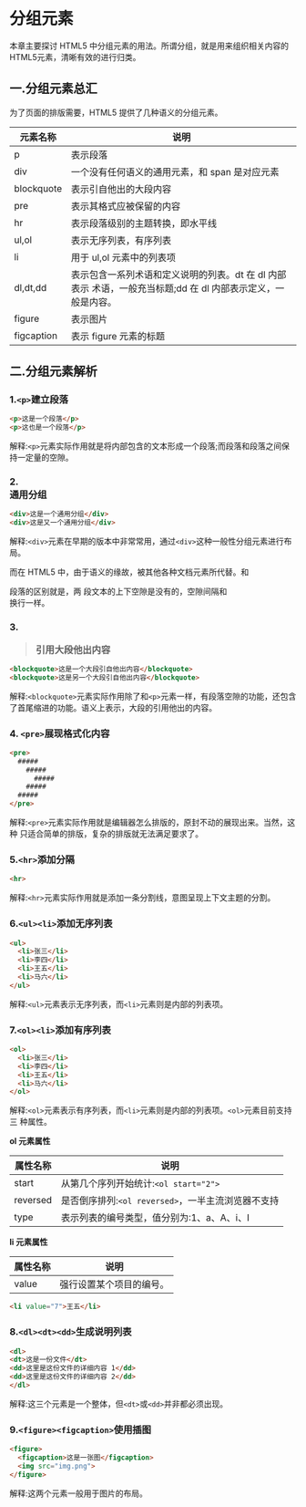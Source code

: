 # 分组元素

本章主要探讨 HTML5 中分组元素的用法。所谓分组，就是用来组织相关内容的HTML5元素，清晰有效的进行归类。

## 一.分组元素总汇

为了页面的排版需要，HTML5 提供了几种语义的分组元素。

| 元素名称 | 说明 |
| ---- | ---- |
| p | 表示段落 |
| div | 一个没有任何语义的通用元素，和 span 是对应元素 |
| blockquote | 表示引自他出的大段内容 |
| pre | 表示其格式应被保留的内容 |
| hr | 表示段落级别的主题转换，即水平线 |
| ul,ol | 表示无序列表，有序列表 |
| li | 用于 ul,ol 元素中的列表项 |
| dl,dt,dd | 表示包含一系列术语和定义说明的列表。dt 在 dl 内部表示 术语，一般充当标题;dd 在 dl 内部表示定义，一般是内容。 |
| figure | 表示图片 |
| figcaption | 表示 figure 元素的标题 |

## 二.分组元素解析 

### 1.`<p>`建立段落

```html
<p>这是一个段落</p>
<p>这也是一个段落</p>
```
解释:`<p>`元素实际作用就是将内部包含的文本形成一个段落;而段落和段落之间保持一定量的空隙。

### 2.<div>通用分组

```html
<div>这是一个通用分组</div>
<div>这是又一个通用分组</div>
```

解释:`<div>`元素在早期的版本中非常常用，通过`<div>`这种一般性分组元素进行布局。

而在 HTML5 中，由于语义的缘故，被其他各种文档元素所代替。和<p>段落的区别就是，两 段文本的上下空隙是没有的，空隙间隔和<br>换行一样。

### 3.<blockquote>引用大段他出内容 

```html
<blockquote>这是一个大段引自他出内容</blockquote>
<blockquote>这是另一个大段引自他出内容</blockquote> 
```

解释:`<blockquote>`元素实际作用除了和`<p>`元素一样，有段落空隙的功能，还包含了首尾缩进的功能。语义上表示，大段的引用他出的内容。

### 4. `<pre>`展现格式化内容

```html
<pre>
  #####
    #####
      #####
    #####
  ##### 
</pre>
```

解释:`<pre>`元素实际作用就是编辑器怎么排版的，原封不动的展现出来。当然，这种 只适合简单的排版，复杂的排版就无法满足要求了。

### 5.`<hr>`添加分隔

```html
<hr>
```

解释:`<hr>`元素实际作用就是添加一条分割线，意图呈现上下文主题的分割。

### 6.`<ul><li>`添加无序列表 

```html
<ul>
  <li>张三</li> 
  <li>李四</li> 
  <li>王五</li> 
  <li>马六</li>
</ul>
```

解释:`<ul>`元素表示无序列表，而`<li>`元素则是内部的列表项。

### 7.`<ol><li>`添加有序列表

```html
<ol>
  <li>张三</li> 
  <li>李四</li> 
  <li>王五</li> 
  <li>马六</li>
</ol>
```

解释:`<ol>`元素表示有序列表，而`<li>`元素则是内部的列表项。`<ol>`元素目前支持三 种属性。

**ol 元素属性**

| 属性名称 | 说明 |
| ---- | ---- |
| start | 从第几个序列开始统计:`<ol start="2">` |
| reversed | 是否倒序排列:`<ol reversed>`，一半主流浏览器不支持 |
| type | 表示列表的编号类型，值分别为:1、a、A、i、I |
    
**li 元素属性**

| 属性名称 | 说明 |
| ---- | ---- |
| value | 强行设置某个项目的编号。 |

```html
<li value="7">王五</li>
```

### 8.`<dl><dt><dd>`生成说明列表

```html
<dl>
<dt>这是一份文件</dt>
<dd>这里是这份文件的详细内容 1</dd>
<dd>这里是这份文件的详细内容 2</dd>
</dl>
```

解释:这三个元素是一个整体，但`<dt>`或`<dd>`并非都必须出现。

### 9.`<figure><figcaption>`使用插图 

```html
<figure>
  <figcaption>这是一张图</figcaption>
  <img src="img.png">
</figure>
```

解释:这两个元素一般用于图片的布局。
